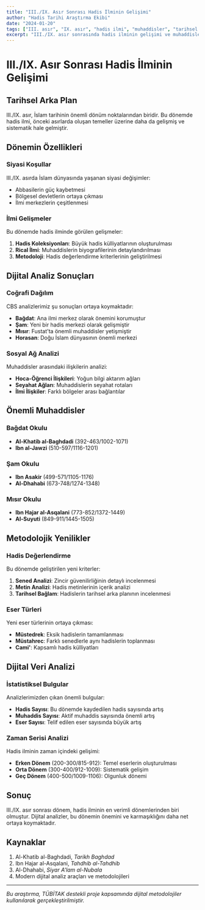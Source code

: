 ```yaml
---
title: "III./IX. Asır Sonrası Hadis İlminin Gelişimi"
author: "Hadis Tarihi Araştırma Ekibi"
date: "2024-01-20"
tags: ["III. asır", "IX. asır", "hadis ilmi", "muhaddisler", "tarihsel analiz"]
excerpt: "III./IX. asır sonrasında hadis ilminin gelişimi ve muhaddislerin faaliyetlerinin dijital analizi."
---
```


# III./IX. Asır Sonrası Hadis İlminin Gelişimi

## Tarihsel Arka Plan

III./IX. asır, İslam tarihinin önemli dönüm noktalarından biridir. Bu dönemde hadis ilmi, önceki asırlarda oluşan temeller üzerine daha da gelişmiş ve sistematik hale gelmiştir.

## Dönemin Özellikleri

### Siyasi Koşullar

III./IX. asırda İslam dünyasında yaşanan siyasi değişimler:

- Abbasilerin güç kaybetmesi
- Bölgesel devletlerin ortaya çıkması
- İlmi merkezlerin çeşitlenmesi

### İlmi Gelişmeler

Bu dönemde hadis ilminde görülen gelişmeler:

1. **Hadis Koleksiyonları**: Büyük hadis külliyatlarının oluşturulması
2. **Rical İlmi**: Muhaddislerin biyografilerinin detaylandırılması
3. **Metodoloji**: Hadis değerlendirme kriterlerinin geliştirilmesi

## Dijital Analiz Sonuçları

### Coğrafi Dağılım

CBS analizlerimiz şu sonuçları ortaya koymaktadır:

- **Bağdat**: Ana ilmi merkez olarak önemini korumuştur
- **Şam**: Yeni bir hadis merkezi olarak gelişmiştir
- **Mısır**: Fustat'ta önemli muhaddisler yetişmiştir
- **Horasan**: Doğu İslam dünyasının önemli merkezi

### Sosyal Ağ Analizi

Muhaddisler arasındaki ilişkilerin analizi:

- **Hoca-Öğrenci İlişkileri**: Yoğun bilgi aktarım ağları
- **Seyahat Ağları**: Muhaddislerin seyahat rotaları
- **İlmi İlişkiler**: Farklı bölgeler arası bağlantılar

## Önemli Muhaddisler

### Bağdat Okulu

- **Al-Khatib al-Baghdadi** (392-463/1002-1071)
- **Ibn al-Jawzi** (510-597/1116-1201)

### Şam Okulu

- **Ibn Asakir** (499-571/1105-1176)
- **Al-Dhahabi** (673-748/1274-1348)

### Mısır Okulu

- **Ibn Hajar al-Asqalani** (773-852/1372-1449)
- **Al-Suyuti** (849-911/1445-1505)

## Metodolojik Yenilikler

### Hadis Değerlendirme

Bu dönemde geliştirilen yeni kriterler:

1. **Sened Analizi**: Zincir güvenilirliğinin detaylı incelenmesi
2. **Metin Analizi**: Hadis metinlerinin içerik analizi
3. **Tarihsel Bağlam**: Hadislerin tarihsel arka planının incelenmesi

### Eser Türleri

Yeni eser türlerinin ortaya çıkması:

- **Müstedrek**: Eksik hadislerin tamamlanması
- **Müstahrec**: Farklı senedlerle aynı hadislerin toplanması
- **Cami'**: Kapsamlı hadis külliyatları

## Dijital Veri Analizi

### İstatistiksel Bulgular

Analizlerimizden çıkan önemli bulgular:

- **Hadis Sayısı**: Bu dönemde kaydedilen hadis sayısında artış
- **Muhaddis Sayısı**: Aktif muhaddis sayısında önemli artış
- **Eser Sayısı**: Telif edilen eser sayısında büyük artış

### Zaman Serisi Analizi

Hadis ilminin zaman içindeki gelişimi:

- **Erken Dönem** (200-300/815-912): Temel eserlerin oluşturulması
- **Orta Dönem** (300-400/912-1009): Sistematik gelişim
- **Geç Dönem** (400-500/1009-1106): Olgunluk dönemi

## Sonuç

III./IX. asır sonrası dönem, hadis ilminin en verimli dönemlerinden biri olmuştur. Dijital analizler, bu dönemin önemini ve karmaşıklığını daha net ortaya koymaktadır.

## Kaynaklar

1. Al-Khatib al-Baghdadi, *Tarikh Baghdad*
2. Ibn Hajar al-Asqalani, *Tahdhib al-Tahdhib*
3. Al-Dhahabi, *Siyar A'lam al-Nubala*
4. Modern dijital analiz araçları ve metodolojileri

---

*Bu araştırma, TÜBİTAK destekli proje kapsamında dijital metodolojiler kullanılarak gerçekleştirilmiştir.*
